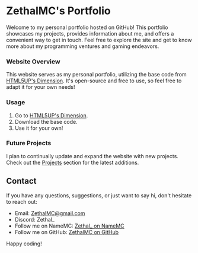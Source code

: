 # ZethalMC's Portfolio

Welcome to my personal portfolio hosted on GitHub! This portfolio showcases my projects, provides information about me, and offers a convenient way to get in touch. Feel free to explore the site and get to know more about my programming ventures and gaming endeavors.


### Website Overview

This website serves as my personal portfolio, utilizing the base code from [HTML5UP's Dimension](https://html5up.net/dimension). It's open-source and free to use, so feel free to adapt it for your own needs!

### Usage

1. Go to [HTML5UP's Dimension](https://html5up.net/dimension).
2. Download the base code.
3. Use it for your own!

### Future Projects

I plan to continually update and expand the website with new projects. Check out the [Projects](https://zethalmc.github.io/#projects) section for the latest additions.

## Contact

If you have any questions, suggestions, or just want to say hi, don't hesitate to reach out:

- Email: [ZethalMC@gmail.com](mailto:ZethalMC@gmail.com)
- Discord: Zethal_
- Follow me on NameMC: [Zethal_ on NameMC](https://nl.namemc.com/profile/Zethal_.1)
- Follow me on GitHub: [ZethalMC on GitHub](https://github.com/ZethalMC)

Happy coding!

